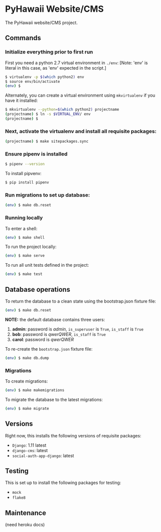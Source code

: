 # PyHawaii Website/CMS

The PyHawaii website/CMS project.


## Commands

### Initialize everything prior to first run

First you need a python 2.7 virtual environment in `./env`:
[Note: 'env' is literal in this case, as 'env' expected in the script.]

```bash
$ virtualenv -p $(which python2) env
$ source env/bin/activate
(env) $
```

Alternately, you can create a virtual environment using `mkvirtualenv` if you have it installed:

```bash
$ mkvirtualenv --python=$(which python2) projectname
(projectname) $ ln -s $VIRTUAL_ENV/ env
(projectname) $
```

### Next, activate the virtualenv and install all requisite packages: ###

```bash
(projectname) $ make sitepackages.sync
```

### Ensure pipenv is installed ###

```bash
$ pipenv --version
```

To install pipvenv:

```bash
$ pip install pipenv
```

### Run migrations to set up database: ###
```bash
(env) $ make db.reset
```

### Running locally
To enter a shell:

```bash
(env) $ make shell
```

To run the project locally:

```bash
(env) $ make serve
```

To run all unit tests defined in the project:

```bash
(env) $ make test
```

## Database operations

To return the database to a clean state using the bootstrap.json fixture file:

```bash
(env) $ make db.reset
```

**NOTE:** the default database contains three users:

1. **admin**: password is *admin*, `is_superuser` is `True`, `is_staff` is `True`
1. **bob**: password is *qwerQWER*, `is_staff` is `True`
1. **carol**: password is *qwerQWER*

To re-create the `bootstrap.json` fixture file:

```bash
(env) $ make db.dump
```


### Migrations

To create migrations:

```bash
(env) $ make makemigrations
```

To migrate the database to the latest migrations:

```bash
(env) $ make migrate
```


## Versions

Right now, this installs the following versions of requisite packages:

* `Django`: 1.11 latest
* `django-cms`: latest
* `social-auth-app-django`: latest


## Testing

This is set up to install the following packages for testing:

* `mock`
* `flake8`


## Maintenance

(need heroku docs)
